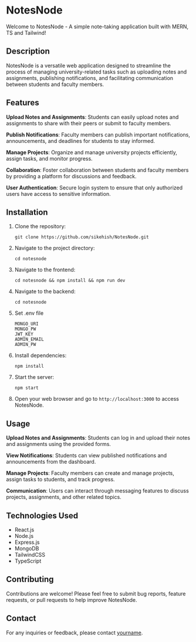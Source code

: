 # NotesNode

Welcome to NotesNode - A simple note-taking application built with MERN, TS and Tailwind!

## Description

NotesNode is a versatile web application designed to streamline the process of managing university-related tasks such as uploading notes and assignments, publishing notifications, and facilitating communication between students and faculty members.

## Features

**Upload Notes and Assignments**: Students can easily upload notes and assignments to share with their peers or submit to faculty members.

**Publish Notifications**: Faculty members can publish important notifications, announcements, and deadlines for students to stay informed.

**Manage Projects**: Organize and manage university projects efficiently, assign tasks, and monitor progress.

**Collaboration**: Foster collaboration between students and faculty members by providing a platform for discussions and feedback.

**User Authentication**: Secure login system to ensure that only authorized users have access to sensitive information.

## Installation

1. Clone the repository:
   ```
   git clone https://github.com/sikehish/NotesNode.git
   ```
2. Navigate to the project directory:
   ```
   cd notesnode
   ```
3. Navigate to the frontend:
   ```
   cd notesnode && npm install && npm run dev
   ```
4. Navigate to the backend:
   ```
   cd notesnode
   ```
5. Set .env file
     ```
     MONGO_URI
     MONGO_PW
     JWT_KEY
     ADMIN_EMAIL
     ADMIN_PW
     ```
6. Install dependencies:
   ```
   npm install
   ```
7. Start the server:
   ```
   npm start
   ```
8. Open your web browser and go to `http://localhost:3000` to access NotesNode.

## Usage

**Upload Notes and Assignments**: Students can log in and upload their notes and assignments using the provided forms.

**View Notifications**: Students can view published notifications and announcements from the dashboard.

**Manage Projects**: Faculty members can create and manage projects, assign tasks to students, and track progress.

**Communication**: Users can interact through messaging features to discuss projects, assignments, and other related topics.


## Technologies Used

- React.js
- Node.js
- Express.js
- MongoDB
- TailwindCSS
- TypeScript

## Contributing

Contributions are welcome! Please feel free to submit bug reports, feature requests, or pull requests to help improve NotesNode.

## Contact

For any inquiries or feedback, please contact [yourname](https://github.com/sikehish).
